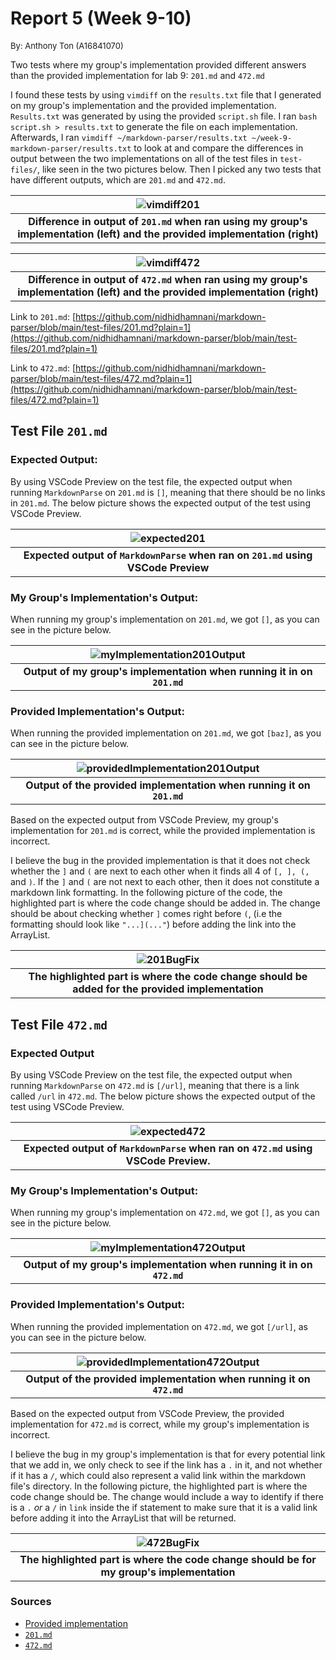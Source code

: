 # **Report 5 (Week 9-10)**

<font size= "2">By: Anthony Ton (A16841070)</font>

Two tests where my group's implementation provided different answers than the provided implementation for lab 9: `201.md` and `472.md`

I found these tests by using `vimdiff` on the `results.txt` file that I generated on my group's implementation and the provided implementation. `Results.txt` was generated by using the provided `script.sh` file. I ran `bash script.sh > results.txt` to generate the file on each implementation. Afterwards, I ran `vimdiff ~/markdown-parser/results.txt ~/week-9-markdown-parser/results.txt` to look at and compare the differences in output between the two implementations on all of the test files in `test-files/`, like seen in the two pictures below. Then I picked any two tests that have different outputs, which are `201.md` and `472.md`. 

| ![vimdiff201](vimdiff201.png) |
|:--:|
| <b>Difference in output of `201.md` when ran using my group's implementation (left) and the provided implementation (right)</b>|

| ![vimdiff472](vimdiff472.png) |
|:--:|
|<b> Difference in output of `472.md` when ran using my group's implementation (left) and the provided implementation (right)</b>|

Link to `201.md`: [https://github.com/nidhidhamnani/markdown-parser/blob/main/test-files/201.md?plain=1](https://github.com/nidhidhamnani/markdown-parser/blob/main/test-files/201.md?plain=1)

Link to `472.md`: [https://github.com/nidhidhamnani/markdown-parser/blob/main/test-files/472.md?plain=1](https://github.com/nidhidhamnani/markdown-parser/blob/main/test-files/472.md?plain=1)

## **Test File `201.md`** ##

### **Expected Output:** ###
By using VSCode Preview on the test file, the expected output when running `MarkdownParse` on `201.md` is `[]`, meaning that there should be no links in `201.md`. The below picture shows the expected output of the test using VSCode Preview.

| ![expected201](expected201.png) |
|:--:|
|<b>Expected output of `MarkdownParse` when ran on `201.md` using VSCode Preview</b>

### **My Group's Implementation's Output:** ###

When running my group's implementation on `201.md`, we got `[]`, as you can see in the picture below.

| ![myImplementation201Output](myImplementation201Output.png) |
|:--:|
|<b>Output of my group's implementation when running it in on `201.md`</b>|

### **Provided Implementation's Output:** ###

When running the provided implementation on `201.md`, we got `[baz]`, as you can see in the picture below.

| ![providedImplementation201Output](providedImplementation201Output.png) |
|:--:|
|<b>Output of the provided implementation when running it on `201.md`</b>|

Based on the expected output from VSCode Preview, my group's implementation for `201.md` is correct, while the provided implementation is incorrect.

I believe the bug in the provided implementation is that it does not check whether the `]` and `(` are next to each other when it finds all 4 of `[, ], (,` and `)`. If the `]` and `(` are not next to each other, then it does not constitute a markdown link formatting. In the following picture of the code, the highlighted part is where the code change should be added in. The change should be about checking whether `]` comes right before `(`, (i.e the formatting should look like `"...](..."`) before adding the link into the ArrayList.

| ![201BugFix](201BugFix.png) |
|:--:|
|<b>The highlighted part is where the code change should be added for the provided implementation </b>|

## **Test File `472.md`** ##

### **Expected Output** ###
By using VSCode Preview on the test file, the expected output when running `MarkdownParse` on `472.md` is `[/url]`, meaning that there is a link called `/url` in `472.md`. The below picture shows the expected output of the test using VSCode Preview.

| ![expected472](expected472.png) |
|:--:|
|<b> Expected output of `MarkdownParse` when ran on `472.md` using VSCode Preview. </b>|

### **My Group's Implementation's Output:** ###

When running my group's implementation on `472.md`, we got `[]`, as you can see in the picture below.

| ![myImplementation472Output](myImplementation472Output.png) |
|:--:|
|<b>Output of my group's implementation when running it in on `472.md`</b>|

### **Provided Implementation's Output:** ###

When running the provided implementation on `472.md`, we got `[/url]`, as you can see in the picture below.

| ![providedImplementation472Output](providedImplementation472Output.png) |
|:--:|
|<b>Output of the provided implementation when running it on `472.md`</b>|

Based on the expected output from VSCode Preview, the provided implementation for `472.md` is correct, while my group's implementation is incorrect.

I believe the bug in my group's implementation is that for every potential link that we add in, we only check to see if the link has a `.` in it, and not whether if it has a `/`, which could also represent a valid link within the markdown file's directory. In the following picture, the highlighted part is where the code change should be. The change would include a way to identify if there is a `.` *or* a `/` in `link` inside the if statement to make sure that it is a valid link before adding it into the ArrayList that will be returned.

| ![472BugFix](472BugFix.png) |
|:--:|
|<b>The highlighted part is where the code change should be for my group's implementation</b>|

### Sources
* [Provided implementation](https://github.com/nidhidhamnani/markdown-parser)
* [`201.md`](https://github.com/nidhidhamnani/markdown-parser/blob/main/test-files/201.md?plain=1)
* [`472.md`](https://github.com/nidhidhamnani/markdown-parser/blob/main/test-files/472.md?plain=1)